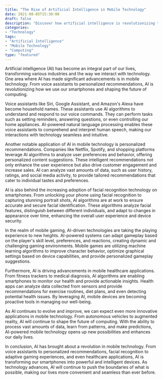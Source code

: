 ```yaml
--- 
title: "The Rise of Artificial Intelligence in Mobile Technology" 
date: 2021-08-05T15:30:00 
draft: false 
description: "Discover how artificial intelligence is revolutionizing the mobile technology industry and shaping the future of computing." 
categories: 
- "Technology" 
tags: 
- "Artificial Intelligence" 
- "Mobile Technology" 
- "Computing" 
type: "featured" 
--- 
```


Artificial intelligence (AI) has become an integral part of our lives, transforming various industries and the way we interact with technology. One area where AI has made significant advancements is in mobile technology. From voice assistants to personalized recommendations, AI is revolutionizing how we use our smartphones and shaping the future of computing. 

Voice assistants like Siri, Google Assistant, and Amazon's Alexa have become household names. These assistants use AI algorithms to understand and respond to our voice commands. They can perform tasks such as setting reminders, answering questions, or even controlling our home appliances. AI-powered natural language processing enables these voice assistants to comprehend and interpret human speech, making our interactions with technology seamless and intuitive. 

Another notable application of AI in mobile technology is personalized recommendations. Companies like Netflix, Spotify, and shopping platforms leverage AI algorithms to analyze user preferences and behavior, offering personalized content suggestions. These intelligent recommendations not only enhance the user experience but also drive customer engagement and increase sales. AI can analyze vast amounts of data, such as user history, ratings, and social media activity, to provide tailored recommendations that cater to individual tastes and preferences. 

AI is also behind the increasing adoption of facial recognition technology on smartphones. From unlocking your phone using facial recognition to capturing stunning portrait shots, AI algorithms are at work to ensure accurate and secure facial identification. These algorithms analyze facial features, distinguish between different individuals, and adapt to changes in appearance over time, enhancing the overall user experience and device security. 

In the realm of mobile gaming, AI-driven technologies are taking the playing experience to new heights. AI-powered systems can adapt gameplay based on the player's skill level, preferences, and reactions, creating dynamic and challenging gaming environments. Mobile games are utilizing machine learning algorithms to improve character behavior, optimize graphical settings based on device capabilities, and provide personalized gameplay suggestions. 

Furthermore, AI is driving advancements in mobile healthcare applications. From fitness trackers to medical diagnosis, AI algorithms are enabling smartphones to monitor our health and provide actionable insights. Health apps can analyze data collected from sensors and provide recommendations for exercise routines, diet plans, and even detecting potential health issues. By leveraging AI, mobile devices are becoming proactive tools in managing our well-being. 

As AI continues to evolve and improve, we can expect even more innovative applications in mobile technology. From autonomous vehicles to augmented reality, AI will continue to shape the future of computing. With the ability to process vast amounts of data, learn from patterns, and make predictions, AI-powered mobile technology opens up new possibilities and enhances our daily lives. 

In conclusion, AI has brought about a revolution in mobile technology. From voice assistants to personalized recommendations, facial recognition to adaptive gaming experiences, and even healthcare applications, AI is transforming our smartphones into powerful and intelligent devices. As technology advances, AI will continue to push the boundaries of what is possible, making our lives more convenient and seamless than ever before.
